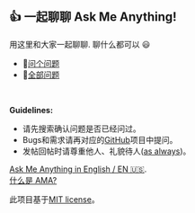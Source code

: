 ## 👍 一起聊聊 Ask Me Anything!
用这里和大家一起聊聊. 聊什么都可以 :smiley: 

- 📧[问个问题](https://github.com/iamjohnnyli/ama/issues/new)
- 📔[全部问题](https://github.com/iamjohnnyli/ama/issues?q=is%3Aissue)
</br>

**Guidelines:**
 - 请先搜索确认问题是否已经问过。
 - Bugs和需求请再对应的[GitHub](https://github.com/iamjohnnyli/)项目中提问。
 - 发帖回帖时请尊重他人、礼貌待人([as always](http://contributor-covenant.org/version/1/4/))。



[Ask Me Anything in English / EN 🇺🇸](https://github.com/iamjohnnyli/ama).  
[什么是 AMA?](https://en.wikipedia.org/wiki/Reddit#IAmA_and_AMA)


此项目基于[MIT license](LICENSE.txt)。
